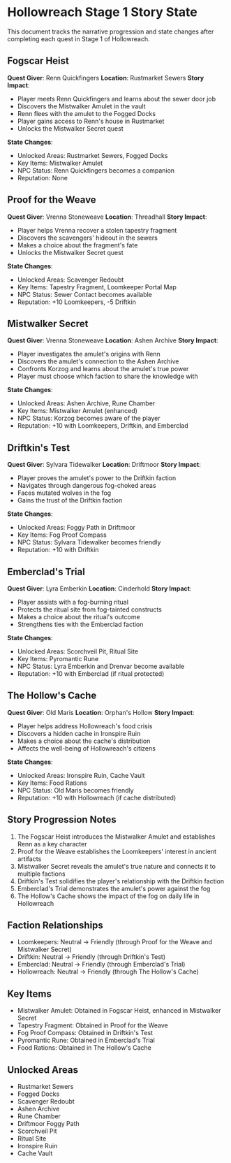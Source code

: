 # Hollowreach Stage 1 Story State

This document tracks the narrative progression and state changes after completing each quest in Stage 1 of Hollowreach.

## Fogscar Heist
**Quest Giver**: Renn Quickfingers
**Location**: Rustmarket Sewers
**Story Impact**:
- Player meets Renn Quickfingers and learns about the sewer door job
- Discovers the Mistwalker Amulet in the vault
- Renn flees with the amulet to the Fogged Docks
- Player gains access to Renn's house in Rustmarket
- Unlocks the Mistwalker Secret quest

**State Changes**:
- Unlocked Areas: Rustmarket Sewers, Fogged Docks
- Key Items: Mistwalker Amulet
- NPC Status: Renn Quickfingers becomes a companion
- Reputation: None

## Proof for the Weave
**Quest Giver**: Vrenna Stoneweave
**Location**: Threadhall
**Story Impact**:
- Player helps Vrenna recover a stolen tapestry fragment
- Discovers the scavengers' hideout in the sewers
- Makes a choice about the fragment's fate
- Unlocks the Mistwalker Secret quest

**State Changes**:
- Unlocked Areas: Scavenger Redoubt
- Key Items: Tapestry Fragment, Loomkeeper Portal Map
- NPC Status: Sewer Contact becomes available
- Reputation: +10 Loomkeepers, -5 Driftkin

## Mistwalker Secret
**Quest Giver**: Vrenna Stoneweave
**Location**: Ashen Archive
**Story Impact**:
- Player investigates the amulet's origins with Renn
- Discovers the amulet's connection to the Ashen Archive
- Confronts Korzog and learns about the amulet's true power
- Player must choose which faction to share the knowledge with

**State Changes**:
- Unlocked Areas: Ashen Archive, Rune Chamber
- Key Items: Mistwalker Amulet (enhanced)
- NPC Status: Korzog becomes aware of the player
- Reputation: +10 with Loomkeepers, Driftkin, and Emberclad

## Driftkin's Test
**Quest Giver**: Sylvara Tidewalker
**Location**: Driftmoor
**Story Impact**:
- Player proves the amulet's power to the Driftkin faction
- Navigates through dangerous fog-choked areas
- Faces mutated wolves in the fog
- Gains the trust of the Driftkin faction

**State Changes**:
- Unlocked Areas: Foggy Path in Driftmoor
- Key Items: Fog Proof Compass
- NPC Status: Sylvara Tidewalker becomes friendly
- Reputation: +10 with Driftkin

## Emberclad's Trial
**Quest Giver**: Lyra Emberkin
**Location**: Cinderhold
**Story Impact**:
- Player assists with a fog-burning ritual
- Protects the ritual site from fog-tainted constructs
- Makes a choice about the ritual's outcome
- Strengthens ties with the Emberclad faction

**State Changes**:
- Unlocked Areas: Scorchveil Pit, Ritual Site
- Key Items: Pyromantic Rune
- NPC Status: Lyra Emberkin and Drenvar become available
- Reputation: +10 with Emberclad (if ritual protected)

## The Hollow's Cache
**Quest Giver**: Old Maris
**Location**: Orphan's Hollow
**Story Impact**:
- Player helps address Hollowreach's food crisis
- Discovers a hidden cache in Ironspire Ruin
- Makes a choice about the cache's distribution
- Affects the well-being of Hollowreach's citizens

**State Changes**:
- Unlocked Areas: Ironspire Ruin, Cache Vault
- Key Items: Food Rations
- NPC Status: Old Maris becomes friendly
- Reputation: +10 with Hollowreach (if cache distributed)

## Story Progression Notes
1. The Fogscar Heist introduces the Mistwalker Amulet and establishes Renn as a key character
2. Proof for the Weave establishes the Loomkeepers' interest in ancient artifacts
3. Mistwalker Secret reveals the amulet's true nature and connects it to multiple factions
4. Driftkin's Test solidifies the player's relationship with the Driftkin faction
5. Emberclad's Trial demonstrates the amulet's power against the fog
6. The Hollow's Cache shows the impact of the fog on daily life in Hollowreach

## Faction Relationships
- Loomkeepers: Neutral -> Friendly (through Proof for the Weave and Mistwalker Secret)
- Driftkin: Neutral -> Friendly (through Driftkin's Test)
- Emberclad: Neutral -> Friendly (through Emberclad's Trial)
- Hollowreach: Neutral -> Friendly (through The Hollow's Cache)

## Key Items
- Mistwalker Amulet: Obtained in Fogscar Heist, enhanced in Mistwalker Secret
- Tapestry Fragment: Obtained in Proof for the Weave
- Fog Proof Compass: Obtained in Driftkin's Test
- Pyromantic Rune: Obtained in Emberclad's Trial
- Food Rations: Obtained in The Hollow's Cache

## Unlocked Areas
- Rustmarket Sewers
- Fogged Docks
- Scavenger Redoubt
- Ashen Archive
- Rune Chamber
- Driftmoor Foggy Path
- Scorchveil Pit
- Ritual Site
- Ironspire Ruin
- Cache Vault 